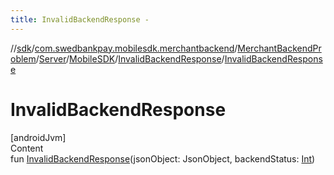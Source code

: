 ```yaml
---
title: InvalidBackendResponse -
---
```

//[sdk](../../../../../../index)/[com.swedbankpay.mobilesdk.merchantbackend](../../../../index)/[MerchantBackendProblem](../../../index)/[Server](../../index)/[MobileSDK](../index)/[InvalidBackendResponse](index)/[InvalidBackendResponse](-invalid-backend-response)



# InvalidBackendResponse  
[androidJvm]  
Content  
fun [InvalidBackendResponse](-invalid-backend-response)(jsonObject: JsonObject, backendStatus: [Int](https://kotlinlang.org/api/latest/jvm/stdlib/kotlin/-int/index.html))  



